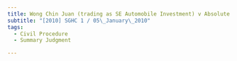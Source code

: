 ```yaml
---
title: Wong Chin Juan (trading as SE Automobile Investment) v Absolute Euromotors Pte Ltd and 
subtitle: "[2010] SGHC 1 / 05\_January\_2010"
tags:
  - Civil Procedure
  - Summary Judgment

---
```


